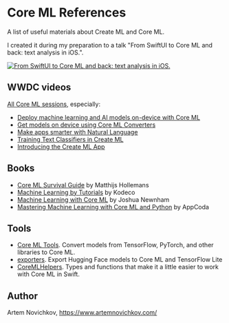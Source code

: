 # Core ML References

A list of useful materials about Create ML and Core ML. 

I created it during my preparation to a talk "From SwiftUI to Core ML and back: text analysis in iOS.".

[![From SwiftUI to Core ML and back: text analysis in iOS.](http://img.youtube.com/vi/Jp643WnAIOE/0.jpg)](http://www.youtube.com/watch?v=Jp643WnAIOE "Video Title")

## WWDC videos

[All Core ML sessions](https://developer.apple.com/videos/all-videos/?q=core%20ml), especially:

- [Deploy machine learning and AI models on-device with Core ML](https://developer.apple.com/videos/play/wwdc2024/10161/)
- [Get models on device using Core ML Converters](https://developer.apple.com/videos/play/wwdc2020/10153/)
- [Make apps smarter with Natural Language](https://developer.apple.com/videos/play/wwdc2020/10657/)
- [Training Text Classifiers in Create ML](https://developer.apple.com/videos/play/wwdc2019/428/)
- [Introducing the Create ML App](https://developer.apple.com/videos/play/wwdc2019/430/)

## Books

- [Core ML Survival Guide](https://leanpub.com/coreml-survival-guide) by Matthijs Hollemans
- [Machine Learning by Tutorials](https://www.kodeco.com/books/machine-learning-by-tutorials/v2.0) by Kodeco
- [Machine Learning with Core ML](https://www.packtpub.com/en-us/product/machine-learning-with-core-ml-9781788838290) by Joshua Newnham
- [Mastering Machine Learning with Core ML and Python](https://appcoda.gumroad.com/l/mastering-ml) by AppCoda

## Tools

- [Core ML Tools](https://apple.github.io/coremltools/docs-guides/). Convert models from TensorFlow, PyTorch, and other libraries to Core ML.
- [exporters](https://github.com/huggingface/exporters). Export Hugging Face models to Core ML and TensorFlow Lite
- [CoreMLHelpers](https://github.com/hollance/CoreMLHelpers). Types and functions that make it a little easier to work with Core ML in Swift.

## Author

Artem Novichkov, https://www.artemnovichkov.com/
